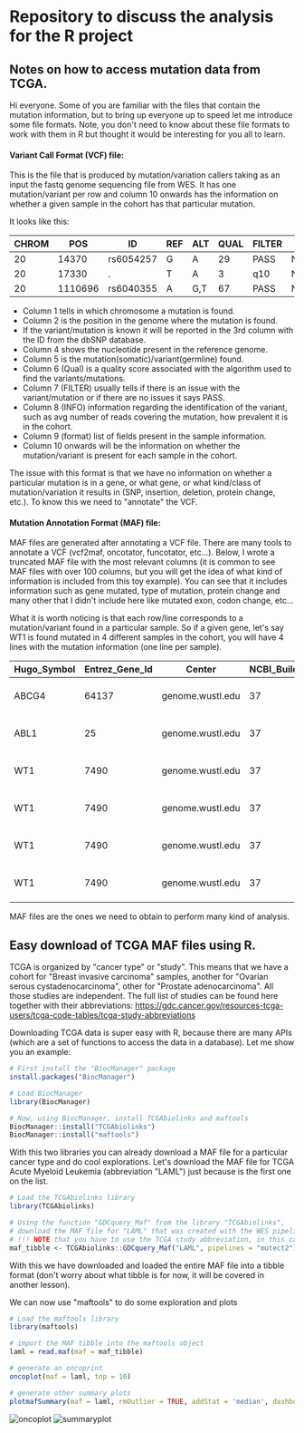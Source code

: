 # Repository to discuss the analysis for the R project

## Notes on how to access mutation data from TCGA.

Hi everyone. Some of you are familiar with the files that contain the mutation information, but to bring up everyone up to speed let me introduce some file formats. Note, you don't need to know about these file formats to work with them in R but thought it would be interesting for you all to learn. 

#### Variant Call Format (VCF) file:

This is the file that is produced by mutation/variation callers taking as an input the fastq genome sequencing file from WES.
It has one mutation/variant per row and column 10 onwards has the information on whether a given sample in the cohort has that particular mutation.

It looks like this:


|CHROM |POS   |   ID       |  REF   |ALT    |QUAL  |FILTER   |INFO                             |FORMAT       |NA00001         |NA00002          |NA00003
|-------|------|------------|-------|-------|-------|--------|---------------------------------|--------------|---------------|------------------|-------------|
|20     |14370    |rs6054257  |G    | A      |29    |PASS   | NS=3;DP=14;AF=0.5;DB;H2           |GT:GQ:DP:HQ  |0/0:48:1:51,51  |1/0:48:8:51,51   |1/1:43:5:.,.|
|20     |17330    |.          |T     |A     | 3     |q10    | NS=3;DP=11;AF=0.017               |GT:GQ:DP:HQ  |0/0:49:3:58,50  |0/1:3:5:65,3    | 0/0:41:3
|20     |1110696  |rs6040355  |A     |G,T   | 67    |PASS   | NS=2;DP=10;AF=0.333,0.667;AA=T;DB |GT:GQ:DP:HQ  |1/2:21:6:23,27  |2/1:2:0:18,2     |2/2:35:4

- Column 1 tells in which chromosome a mutation is found.
- Column 2 is the position in the genome where the mutation is found.
- If the variant/mutation is known it will be reported in the 3rd column with the ID from the dbSNP database.
- Column 4 shows the nucleotide present in the reference genome.
- Column 5 is the mutation(somatic)/variant(germline) found.
- Column 6 (Qual) is a quality score associated with the algorithm used to find the variants/mutations.
- Column 7 (FILTER) usually tells if there is an issue with the variant/mutation or if there are no issues it says PASS.
- Column 8 (INFO) information regarding the identification of the variant, such as avg number of reads covering the mutation, how prevalent it is in the cohort.
- Column 9 (format) list of fields present in the sample information.
- Column 10 onwards will be the information on whether the mutation/variant is present for each sample in the cohort.

The issue with this format is that we have no information on whether a particular mutation is in a gene, or what gene, or what kind/class of mutation/variation it results in (SNP, insertion, deletion, protein change, etc.). To know this we need to "annotate" the VCF.

#### Mutation Annotation Format (MAF) file:

MAF files are generated after annotating a VCF file. There are many tools to annotate a VCF (vcf2maf, oncotator, funcotator, etc...). Below, I wrote a truncated MAF file with the most relevant columns (it is common to see MAF files with over 100 columns, but you will get the idea of what kind of information is included from this toy example). You can see that it includes information such as gene mutated, type of mutation, protein change and many other that I didn't include here like mutated exon, codon change, etc...

What it is worth noticing is that each row/line corresponds to a mutation/variant found in a particular sample. So if a given gene, let's say WT1 is found mutated in 4 different samples in the cohort, you will have 4 lines with the mutation information (one line per sample).


|Hugo_Symbol |Entrez_Gene_Id |Center            |NCBI_Build  |Chromosome   |Start_Position  |End_position |Strand  |Variant_Classification  |REF |ALT   |Barcode       |Protein_Change
|-------|------|------------|-------|-------|-------|--------|---------------------------------|--------------|---------------|------------------|-------------|---|
|ABCG4       |64137          |genome.wustl.edu  |37          |11           |119031351       |119031351    |+       |Missense_Mutation SNP   |C   |T     |TCGA-AB-2934  |p.Y567C
|ABL1        |25             |genome.wustl.edu  |37          |9            |133760430       |133760430    |+       |Missense_Mutation SNP   |T   |A     |TCGA-AB-2999  |p.R250W
|WT1         |7490           |genome.wustl.edu  |37          |11           |32417908        |32417909     |+       |Frame_Shift_Ins INS     |-   |ACGG  |TCGA-AB-2839  |p.A170fs       
|WT1         |7490           |genome.wustl.edu  |37          |11           |32417910        |32417911     |+       |Frame_Shift_Ins INS     |-   |ACGG  |TCGA-AB-2844  |p.S169fs
|WT1         |7490           |genome.wustl.edu  |37          |11           |32417909        |32417910     |+       |Frame_Shift_Ins INS     |A   |CGG   |TCGA-AB-2846  |p.S169fs-
|WT1         |7490           |genome.wustl.edu  |37          |11           |32413566        |32413566     |+       |Missense_Mutation SNP   |T   |G     |TCGA-AB-2874  |p.R250W


MAF files are the ones we need to obtain to perform many kind of analysis.

## Easy download of TCGA MAF files using R.

TCGA is organized by "cancer type" or "study". This means that we have a cohort for "Breast invasive carcinoma" samples, another for "Ovarian serous cystadenocarcinoma", other for "Prostate adenocarcinoma". All those studies are independent. The full list of studies can be found here together with their abbreviations: https://gdc.cancer.gov/resources-tcga-users/tcga-code-tables/tcga-study-abbreviations

Downloading TCGA data is super easy with R, because there are many APIs (which are a set of functions to access the data in a database). Let me show you an example:

```R
# First install the "BiocManager" package
install.packages("BiocManager")

# Load BiocManager
library(BiocManager)

# Now, using BiocManager, install TCGAbiolinks and maftools
BiocManager::install("TCGAbiolinks")
BiocManager::install("maftools")
```

With this two libraries you can already download a MAF file for a particular cancer type and do cool explorations. Let's download the MAF file for TCGA Acute Myeloid Leukemia (abbreviation "LAML") just because is the first one on the list.

```R
# Load the TCGAbiolinks library
library(TCGAbiolinks)

# Using the function "GDCquery_Maf" from the library "TCGAbiolinks", 
# download the MAF file for "LAML" that was created with the WES pipeline "muse" (other possible pipelines are varscan2, somaticsniper and muse).
# !!! NOTE that you have to use the TCGA study abbreviation, in this case "LAML"
maf_tibble <- TCGAbiolinks::GDCquery_Maf("LAML", pipelines = "mutect2")
```

With this we have downloaded and loaded the entire MAF file into a tibble format (don't worry about what tibble is for now, it will be covered in another lesson).

We can now use "maftools" to do some exploration and plots

```R
# Load the maftools library
library(maftools)

# import the MAF tibble into the maftools object
laml = read.maf(maf = maf_tibble)

# generate an oncoprint
oncoplot(maf = laml, top = 10)

# generate other summary plots
plotmafSummary(maf = laml, rmOutlier = TRUE, addStat = 'median', dashboard = TRUE, titvRaw = FALSE)
```
![oncoplot](https://user-images.githubusercontent.com/1195488/129607272-65a79c67-ef0e-4e23-a102-973a3e2f7314.png)
![summaryplot](https://user-images.githubusercontent.com/1195488/129607283-9db3d4dc-3276-49f0-952d-35cd80fbbae1.png)

